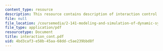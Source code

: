 ```yaml
---
content_type: resource
description: This resource contains description of interaction control.
file: null
file_location: /coursemedia/2-141-modeling-and-simulation-of-dynamic-systems-fall-2006/4bd3caf3e58b45aa68ddc5ae239bbd8f_interaction_cont.pdf
file_type: application/pdf
resourcetype: Document
title: interaction_cont.pdf
uid: 4bd3caf3-e58b-45aa-68dd-c5ae239bbd8f
---
```

